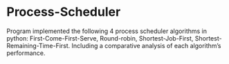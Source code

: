 # Process-Scheduler
Program implemented the following 4 process scheduler algorithms in python: First-Come-First-Serve, Round-robin, Shortest-Job-First, Shortest-Remaining-Time-First. Including a comparative analysis of each algorithm’s performance. 
